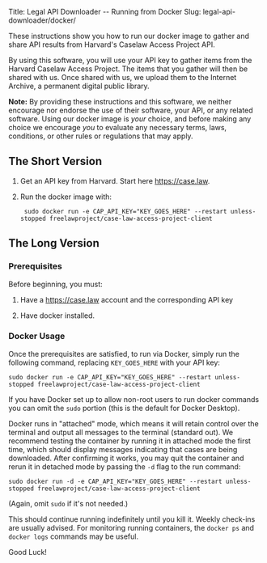 Title: Legal API Downloader -- Running from Docker
Slug: legal-api-downloader/docker/


<p class="lead">These instructions show you how to run our docker image to gather and share API results from Harvard's Caselaw Access Project API.</p>

By using this software, you will use your API key to gather items from the Harvard Caselaw Access Project. The items that you gather will then be shared with us. Once shared with us, we upload them to the Internet Archive, a permanent digital public library.

**Note:** By providing these instructions and this software, we neither encourage nor endorse the use of their software, your API, or any related software. Using our docker image is *your* choice, and before making any choice we encourage *you* to evaluate any necessary terms, laws, conditions, or other rules or regulations that may apply. 


## The Short Version

1. Get an API key from Harvard. Start here https://case.law.

2. Run the docker image with:

        sudo docker run -e CAP_API_KEY="KEY_GOES_HERE" --restart unless-stopped freelawproject/case-law-access-project-client


## The Long Version

### Prerequisites

Before beginning, you must:
 
1. Have a https://case.law account and the corresponding API key

2. Have docker installed.


### Docker Usage

Once the prerequisites are satisfied, to run via Docker, simply run the following command, replacing `KEY_GOES_HERE` with your API key:

    sudo docker run -e CAP_API_KEY="KEY_GOES_HERE" --restart unless-stopped freelawproject/case-law-access-project-client
    
If you have Docker set up to allow non-root users to run docker commands you can omit the `sudo` portion (this is the default for Docker Desktop).

Docker runs in "attached" mode, which means it will retain control over the terminal and output all messages to the terminal (standard out). We recommend testing the container by running it in attached mode the first time, which should display messages indicating that cases are being downloaded. After confirming it works, you may quit the container and rerun it in detached mode by passing the `-d` flag to the run command:

    sudo docker run -d -e CAP_API_KEY="KEY_GOES_HERE" --restart unless-stopped freelawproject/case-law-access-project-client

(Again, omit `sudo` if it's not needed.)

This should continue running indefinitely until you kill it. Weekly check-ins are usually advised. For monitoring running containers, the `docker ps` and `docker logs` commands may be useful.

Good Luck!
